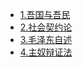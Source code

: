 - [1.吾国与吾民](/reading/social/吾国与吾民.md)
- [2.社会契约论](/reading/social/社会契约论%20.md)
- [3.毛泽东自述](/reading/social/毛泽东自述.md)
- [4.主奴辩证法](/reading/social/主奴辩证法.md)

